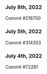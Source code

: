 ### July 8th, 2022

Commit #218700

### July 5th, 2022

Commit #314353


### July 4th, 2022

Commit #72281
